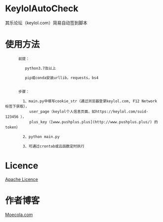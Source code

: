 # KeylolAutoCheck
其乐论坛（keylol.com）简易自动签到脚本

# 使用方法

   
   
          前提：
   
             python3.7及以上 
   
             pip或conda安装urllib，requests，bs4
             
             
          步骤：
         
            1、main.py中填写cookie_str（通过浏览器登录keylol.com, F12 Network标签下获取），
               user_page（keylol个人信息页面，如https://keylol.com/suid-123456 ），
               plus_key（[www.pushplus.plus](http://www.pushplus.plus/) 的token）
      
            2、python main.py
            
            3、可通过crontab或云函数定时执行
            
            
# Licence

[Apache Licence](https://github.com/nix18/KeylolAutoCheck/raw/master/LICENSE)


# 作者博客

[Moecola.com](https://moecola.com)
